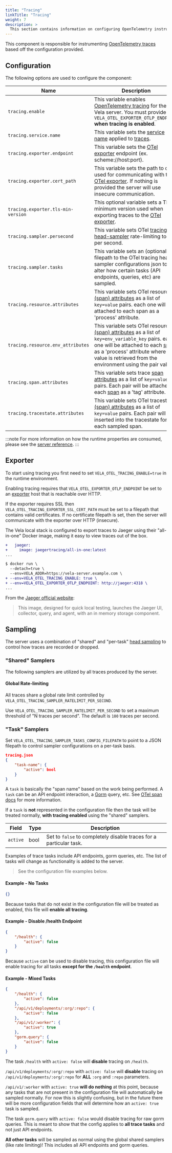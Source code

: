 ```yaml
---
title: "Tracing"
linkTitle: "Tracing"
weight: 7
description: >
  This section contains information on configuring OpenTelemetry instrumentation for the Vela server.
---
```


This component is responsible for instrumenting [OpenTelemetry traces](https://opentelemetry.io/docs/concepts/signals/traces/) based off the configuration provided.

## Configuration

The following options are used to configure the component:

| Name                        | Description                                              | Required | Default | Environment Variables                                                       |
| --------------------------- | -------------------------------------------------------- | -------- | ------- | --------------------------------------------------------------------------- |
| `tracing.enable` | This variable enables [OpenTelemetry tracing](https://opentelemetry.io/docs/concepts/signals/traces/) for the Vela server. You must provide `VELA_OTEL_EXPORTER_OTLP_ENDPOINT` **when tracing is enabled**. | `false` | `false` | `VELA_OTEL_TRACING_ENABLE` |
| `tracing.service.name` | This variable sets the [service name](https://opentelemetry.io/docs/languages/sdk-configuration/general/) applied to [traces](https://opentelemetry.io/docs/concepts/signals/traces/). | `false` | `vela-server` | `VELA_OTEL_TRACING_SERVICE_NAME` |
| `tracing.exporter.endpoint` | This variable sets the [OTel exporter](https://opentelemetry.io/docs/languages/sdk-configuration/otlp-exporter/) endpoint (ex. scheme://host:port). | `false` | `N/A` | `VELA_OTEL_EXPORTER_OTLP_ENDPOINT` |
| `tracing.exporter.cert_path` | This variable sets the path to certs used for communicating with the [OTel exporter](https://opentelemetry.io/docs/specs/OTel/protocol/exporter/). If nothing is provided the server will use insecure communication. | `false` | `N/A` | `VELA_OTEL_TRACING_EXPORTER_SSL_CERT_PATH` |
| `tracing.exporter.tls-min-version` | This optional variable sets a TLS minimum version used when exporting traces to the [OTel exporter](https://opentelemetry.io/docs/specs/OTel/protocol/exporter/). | `false` | `1.2` | `VELA_OTEL_TRACING_TLS_MIN_VERSION` |
| `tracing.sampler.persecond` | This variable sets OTel [tracing head-sampler](https://opentelemetry.io/docs/concepts/sampling/) rate-limiting to N per second. | `false` | `100` | `VELA_OTEL_TRACING_SAMPLER_RATELIMIT_PER_SECOND` |
| `tracing.sampler.tasks` | This variable sets an (optional) filepath to the OTel tracing head-sampler configurations json to alter how certain tasks (API endpoints, queries, etc) are sampled. | `false` | `N/A` | `VELA_OTEL_TRACING_SAMPLER_TASKS_CONFIG_FILEPATH` |
| `tracing.resource.attributes` | This variable sets OTel resource [(span) attributes](https://opentelemetry.io/docs/languages/go/instrumentation/#span-attributes) as a list of `key=value` pairs. each one will be attached to each span as a 'process' attribute. | `false` | `N/A` | `VELA_OTEL_TRACING_RESOURCE_ATTRIBUTES` |
| `tracing.resource.env_attributes` | This variable sets OTel resource [(span) attributes](https://opentelemetry.io/docs/languages/go/instrumentation/#span-attributes) as a list of `key=env_variable_key` pairs. each one will be attached to each [span](https://opentelemetry.io/docs/languages/go/instrumentation/#span-attributes) as a 'process' attribute where the value is retrieved from the environment using the pair value. | `false` | `N/A` | `VELA_OTEL_TRACING_RESOURCE_ENV_ATTRIBUTES` |
| `tracing.span.attributes` | This variable sets trace [span attributes](https://opentelemetry.io/docs/languages/go/instrumentation/#span-attributes) as a list of `key=value` pairs. Each pair will be attached to each [span](https://opentelemetry.io/docs/languages/go/instrumentation/#span-attributes) as a 'tag' attribute. | `false` | `N/A` | `VELA_OTEL_TRACING_SPAN_ATTRIBUTES` |
| `tracing.tracestate.attributes` | This variable sets OTel tracestate [(span) attributes](https://www.w3.org/TR/trace-context) as a list of `key=value` pairs. Each pair will be inserted into the tracestate for each sampled span. | `false` | `N/A` | `VELA_OTEL_TRACING_TRACESTATE_ATTRIBUTES` |

:::note
For more information on how the runtime properties are consumed, please see the [server reference](/docs/reference/installation/server/server.md).
:::

## Exporter

To start using tracing you first need to set `VELA_OTEL_TRACING_ENABLE=true` in the runtime environment. 

Enabling tracing requires that `VELA_OTEL_EXPORTER_OTLP_ENDPOINT` be set to an [exporter](https://opentelemetry.io/docs/specs/OTel/protocol/exporter/) host that is reachable over HTTP. 

If the exporter requires SSL then `VELA_OTEL_TRACING_EXPORTER_SSL_CERT_PATH` must be set to a filepath that contains valid certificates. If no certificate filepath is set, then the server will communicate with the exporter over HTTP (insecure).

The Vela local stack is configured to export traces to Jaeger using their "all-in-one" Docker image, making it easy to view traces out of the box.

```diff
+   jaeger:
+     image: jaegertracing/all-in-one:latest
...

$ docker run \
  --detach=true \
  --env=VELA_ADDR=https://vela-server.example.com \
+ --env=VELA_OTEL_TRACING_ENABLE: true \
+ --env=VELA_OTEL_EXPORTER_OTLP_ENDPOINT: http://jaeger:4318 \
...
```

From the [Jaeger official website](https://www.jaegertracing.io/docs/1.6/getting-started/):
> This image, designed for quick local testing, launches the Jaeger UI, collector, query, and agent, with an in memory storage component.

## Sampling

The server uses a combination of "shared" and "per-task" [head sampling](https://opentelemetry.io/docs/concepts/sampling/) to control how traces are recorded or dropped.

### "Shared" Samplers

The following samplers are utilized by all traces produced by the server.

#### Global Rate-limiting

All traces share a global rate limit controlled by `VELA_OTEL_TRACING_SAMPLER_RATELIMIT_PER_SECOND`.

Use `VELA_OTEL_TRACING_SAMPLER_RATELIMIT_PER_SECOND` to set a maximum threshold of "N traces per second". The default is `100` traces per second.

### "Task" Samplers

Set `VELA_OTEL_TRACING_SAMPLER_TASKS_CONFIG_FILEPATH` to point to a JSON filepath to control sampler configurations on a per-task basis.

```json
tracing.json
{
    "task-name": {
        "active": bool
    }
}
```

A `task` is basically the "span name" based on the work being performed. A `task` can be an API endpoint interaction, a [Gorm](https://gorm.io/docs/index.html) query, etc. See [OTel span docs](https://opentelemetry.io/docs/specs/otel/trace/api/#span) for more information.

If a `task` is **not** represented in the configuration file then the task will be treated normally, **with tracing enabled** using the "shared" samplers.

| Field | Type | Description |
| ----- | ----------- | ----------- |
| `active` | bool | Set to `false` to completely disable traces for a particular task. |

Examples of trace tasks include API endpoints, gorm queries, etc. The list of tasks will change as functionality is added to the server.

> See the configuration file examples below.

#### Example - No Tasks

```json
{}
```

Because tasks that do not exist in the configuration file will be treated as enabled, this file will **enable all tracing**.

#### Example - Disable /health Endpoint

```json
{
    "/health": {
        "active": false
    }
}
```

Because `active` can be used to disable tracing, this configuration file will enable tracing for all tasks **except for the `/health` endpoint**.

#### Example - Mixed Tasks

```json
{
    "/health": {
        "active": false
    },
    "/api/v1/deployments/:org/:repo": {
        "active": false
    },
    "/api/v1/:worker": {
        "active": true
    },
    "gorm.query": {
        "active": false
    }
}
```

The task `/health` with `active: false` will **disable** tracing on `/health`.

`/api/v1/deployments/:org/:repo` with `active: false` will **disable** tracing on `/api/v1/deployments/:org/:repo` for **ALL** `:org` and `:repo` parameters.

`/api/v1/:worker` with `active: true` **will do nothing** at this point, because any tasks that are not present in the configuration file will automatically be sampled normally. For now this is slightly confusing, but in the future there will be more configuration fields that will determine how an `active: true` task is sampled.

The task `gorm.query` with `active: false` would disable tracing for raw gorm queries. This is meant to show that the config applies to **all trace tasks** and not just API endpoints.

**All other tasks** will be sampled as normal using the global shared samplers (like rate limiting)! This includes all API endpoints and gorm queries.
